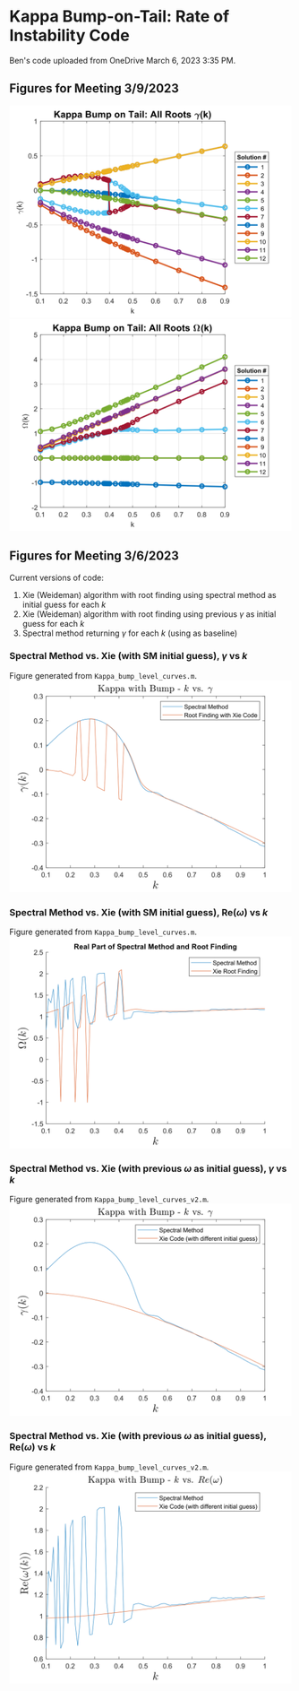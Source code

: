 # Kappa Bump-on-Tail: Rate of Instability Code
Ben's code uploaded from OneDrive March 6, 2023 3:35 PM.

## Figures for Meeting 3/9/2023
![](figs/kappaBumpImag_AllRoots.svg)
![](figs/kappaBumpReal_AllRoots.svg)

## Figures for Meeting 3/6/2023
Current versions of code:
1. Xie (Weideman) algorithm with root finding using spectral method as initial guess for each $k$
2. Xie (Weideman) algorithm with root finding using previous $\gamma$ as initial guess for each $k$
3. Spectral method returning $\gamma$ for each $k$ (using as baseline)

### Spectral Method vs. Xie (with SM initial guess), $\gamma$ vs $k$
Figure generated from `Kappa_bump_level_curves.m`.
![](figs/kappaBumpImagXieSM_SMInit.svg)

### Spectral Method vs. Xie (with SM initial guess), $\text{Re}(\omega)$ vs $k$
Figure generated from `Kappa_bump_level_curves.m`.
![](figs/kappaBumpRealXieSM_SMInit.svg)

### Spectral Method vs. Xie (with previous $\omega$ as initial guess), $\gamma$ vs $k$
Figure generated from `Kappa_bump_level_curves_v2.m`.
![](figs/kappaBumpXieSM_PreviousInit.svg)

### Spectral Method vs. Xie (with previous $\omega$ as initial guess), $\text{Re}(\omega)$ vs $k$
Figure generated from `Kappa_bump_level_curves_v2.m`.
![](figs/kappaBumpRealXieSM_PreviousInit.svg)
